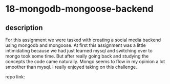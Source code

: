 # 18-mongodb-mongoose-backend

## description

For this assignment we were tasked with creating a social media backend using mongodb and mongoose. At first this assignment was a little intimidating because we had just learned mysql and switching over to mongo took some time. But after really going back and studying the concepts the code came naturally. Mongo seems to flow in my opinion a lot smoother than mysql. I really enjoyed taking on this challenge.

repo link:
